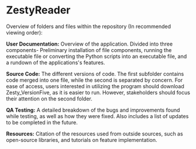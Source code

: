 # ZestyReader

Overview of folders and files within the repository (In recommended viewing order):

**User Documentation:** Overview of the application. Divided into three components- Preliminary installation of file components, running the executable file or converting the Python scripts into an executable file, and a rundown of the applications's features.

**Source Code:** The different versions of code. The first subfolder contains code merged into one file, while the second is separated by concern. For ease of access, users interested in utilizing the program should download Zesty_VersionFive, as it is easier to run. However, stakeholders should focus their attention on the second folder. 

**QA Testing:** A detailed breakdown of the bugs and improvements found while testing, as well as how they were fixed. Also includes a list of updates to be completed in the future.

**Resources:** Citation of the resources used from outside sources, such as open-source libraries, and tutorials on feature implementation.



